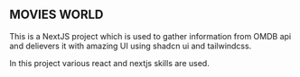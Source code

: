 ## MOVIES WORLD

This is a NextJS project which is used to gather information from OMDB api and delievers it with amazing UI using shadcn ui and tailwindcss.

In this project various react and nextjs skills are used.
